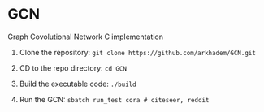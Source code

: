# GCN
Graph Covolutional Network C implementation

1) Clone the repository:
`git clone https://github.com/arkhadem/GCN.git`

2) CD to the repo directory:
`cd GCN`

3) Build the executable code:
`./build`

4) Run the GCN:
`sbatch run_test cora # citeseer, reddit`
